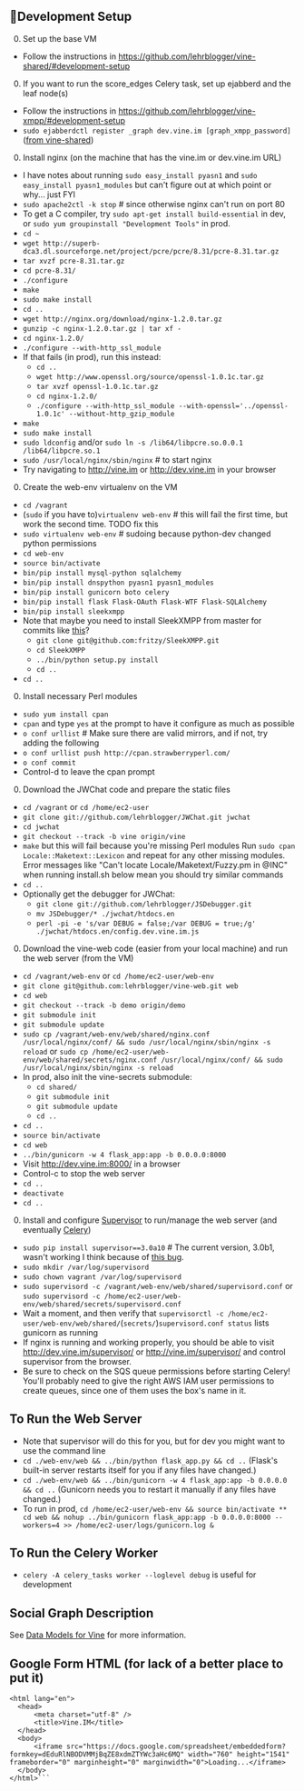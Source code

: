 Development Setup
-----------------
0. Set up the base VM
  * Follow the instructions in https://github.com/lehrblogger/vine-shared/#development-setup
0. If you want to run the score_edges Celery task, set up ejabberd and the leaf node(s)
  * Follow the instructions in https://github.com/lehrblogger/vine-xmpp/#development-setup
  * `sudo ejabberdctl register _graph dev.vine.im [graph_xmpp_password]` ([from vine-shared](https://github.com/lehrblogger/vine-shared/blob/master/env_vars.py#L15))
0. Install nginx (on the machine that has the vine.im or dev.vine.im URL)
  * I have notes about running `sudo easy_install pyasn1` and `sudo easy_install pyasn1_modules` but can't figure out at which point or why... just FYI
  * `sudo apache2ctl -k stop`  # since otherwise nginx can't run on port 80
  * To get a C compiler, try `sudo apt-get install build-essential` in dev, or `sudo yum groupinstall "Development Tools"` in prod. 
  * `cd ~`
  * `wget http://superb-dca3.dl.sourceforge.net/project/pcre/pcre/8.31/pcre-8.31.tar.gz`
  * `tar xvzf pcre-8.31.tar.gz `
  * `cd pcre-8.31/`
  * `./configure`
  * `make`
  * `sudo make install`
  * `cd ..`
  * `wget http://nginx.org/download/nginx-1.2.0.tar.gz`
  * `gunzip -c nginx-1.2.0.tar.gz | tar xf -`
  * `cd nginx-1.2.0/`
  * `./configure --with-http_ssl_module`
  * If that fails (in prod), run this instead:
     * `cd ..`
     * `wget http://www.openssl.org/source/openssl-1.0.1c.tar.gz`
     * `tar xvzf openssl-1.0.1c.tar.gz`
     * `cd nginx-1.2.0/`
     * `./configure --with-http_ssl_module --with-openssl='../openssl-1.0.1c' --without-http_gzip_module`
  * `make`
  * `sudo make install`
  * `sudo ldconfig` and/or `sudo ln -s /lib64/libpcre.so.0.0.1 /lib64/libpcre.so.1`
  * `sudo /usr/local/nginx/sbin/nginx`  # to start nginx
  * Try navigating to http://vine.im or http://dev.vine.im in your browser
0. Create the web-env virtualenv on the VM
  * `cd /vagrant`
  * (`sudo` if you have to)`virtualenv web-env`  # this will fail the first time, but work the second time. TODO fix this
  * `sudo virtualenv web-env`  # sudoing because python-dev changed python permissions
  * `cd web-env`
  * `source bin/activate`
  * `bin/pip install mysql-python sqlalchemy`
  * `bin/pip install dnspython pyasn1 pyasn1_modules`
  * `bin/pip install gunicorn boto celery`
  * `bin/pip install flask Flask-OAuth Flask-WTF Flask-SQLAlchemy`
  * `bin/pip install sleekxmpp`
  * Note that maybe you need to install SleekXMPP from master for commits like [this](https://github.com/fritzy/SleekXMPP/commit/8c2ece3bca24c8b6452860db916713b55455050e)?
     * `git clone git@github.com:fritzy/SleekXMPP.git`
     * `cd SleekXMPP` 
     * `../bin/python setup.py install`
     * `cd ..`
  * `cd ..`
0. Install necessary Perl modules
  * `sudo yum install cpan`
  * `cpan` and type `yes` at the prompt to have it configure as much as possible
  * `o conf urllist`  # Make sure there are valid mirrors, and if not, try adding the following
  * `o conf urllist push http://cpan.strawberryperl.com/`
  * `o conf commit`
  * Control-d to leave the cpan prompt
0. Download the JWChat code and prepare the static files
  * `cd /vagrant` or `cd /home/ec2-user`
  * `git clone git://github.com/lehrblogger/JWChat.git jwchat`
  * `cd jwchat`
  * `git checkout --track -b vine origin/vine`
  * `make` but this will fail because you're missing Perl modules Run `sudo cpan Locale::Maketext::Lexicon` and repeat for any other missing modules. Error messages like "Can't locate Locale/Maketext/Fuzzy.pm in @INC" when running install.sh below mean you should try similar commands
  * `cd ..`
  * Optionally get the debugger for JWChat:
     * `git clone git://github.com/lehrblogger/JSDebugger.git`
     * `mv JSDebugger/* ./jwchat/htdocs.en`
     * `perl -pi -e 's/var DEBUG = false;/var DEBUG = true;/g' ./jwchat/htdocs.en/config.dev.vine.im.js`
0. Download the vine-web code (easier from your local machine) and run the web server (from the VM)
  * `cd /vagrant/web-env` or `cd /home/ec2-user/web-env`
  * `git clone git@github.com:lehrblogger/vine-web.git web`
  * `cd web` 
  * `git checkout --track -b demo origin/demo`
  * `git submodule init`
  * `git submodule update`
  * `sudo cp /vagrant/web-env/web/shared/nginx.conf /usr/local/nginx/conf/ && sudo /usr/local/nginx/sbin/nginx -s reload` or 
    `sudo cp /home/ec2-user/web-env/web/shared/secrets/nginx.conf /usr/local/nginx/conf/ && sudo /usr/local/nginx/sbin/nginx -s reload`
  * In prod, also init the vine-secrets submodule:
     * `cd shared/`
     * `git submodule init`
     * `git submodule update`
     * `cd ..`
  * `cd ..`
  * `source bin/activate`
  * `cd web`
  * `../bin/gunicorn -w 4 flask_app:app -b 0.0.0.0:8000`
  * Visit http://dev.vine.im:8000/ in a browser
  * Control-c to stop the web server
  * `cd ..`
  * `deactivate`
  * `cd ..`
0. Install and configure [Supervisor](http://supervisord.org/) to run/manage the web server (and eventually [Celery](http://celeryproject.org/))
  * `sudo pip install supervisor==3.0a10` # The current version, 3.0b1, wasn't working I think because of [this bug](https://github.com/Supervisor/supervisor/issues/121).
  * `sudo mkdir /var/log/supervisord`
  * `sudo chown vagrant /var/log/supervisord`
  * `sudo supervisord -c /vagrant/web-env/web/shared/supervisord.conf` or `sudo supervisord -c /home/ec2-user/web-env/web/shared/secrets/supervisord.conf`
  * Wait a moment, and then verify that `supervisorctl -c /home/ec2-user/web-env/web/shared/`(`secrets/`)`supervisord.conf status` lists gunicorn as running
  * If nginx is running and working properly, you should be able to visit http://dev.vine.im/supervisor/ or http://vine.im/supervisor/ and control supervisor from the browser.
  * Be sure to check on the SQS queue permissions before starting Celery! You'll probably need to give the right AWS IAM user permissions to create queues, since one of them uses the box's name in it.

To Run the Web Server
---------------------
  * Note that supervisor will do this for you, but for dev you might want to use the command line
  * `cd ./web-env/web && ../bin/python flask_app.py && cd ..` (Flask's built-in server restarts itself for you if any files have changed.)
  * `cd ./web-env/web && ../bin/gunicorn -w 4 flask_app:app -b 0.0.0.0 && cd ..` (Gunicorn needs you to restart it manually if any files have changed.)
  * To run in prod, `cd /home/ec2-user/web-env && source bin/activate ** cd web && nohup ../bin/gunicorn flask_app:app -b 0.0.0.0:8000 --workers=4 >> /home/ec2-user/logs/gunicorn.log &`

To Run the Celery Worker
------------------------
  * `celery -A celery_tasks worker --loglevel debug` is useful for development

Social Graph Description
------------------------
See [Data Models for Vine](https://docs.google.com/document/d/1MVF3_4WhT9_3okjllc4f9tfV9scTDVJ2bn8ilk1cJkU/edit) for more information.

Google Form HTML (for lack of a better place to put it)
-------------------------------------------------------
  ```<!DOCTYPE html>
  <html lang="en">
  	<head>
  		<meta charset="utf-8" />
  		<title>Vine.IM</title>
  	</head>
  	<body>
  		<iframe src="https://docs.google.com/spreadsheet/embeddedform?formkey=dEduRlNBODVMMjBqZE8xdmZTYWc3aHc6MQ" width="760" height="1541" frameborder="0" marginheight="0" marginwidth="0">Loading...</iframe>
  	</body>
  </html>```
